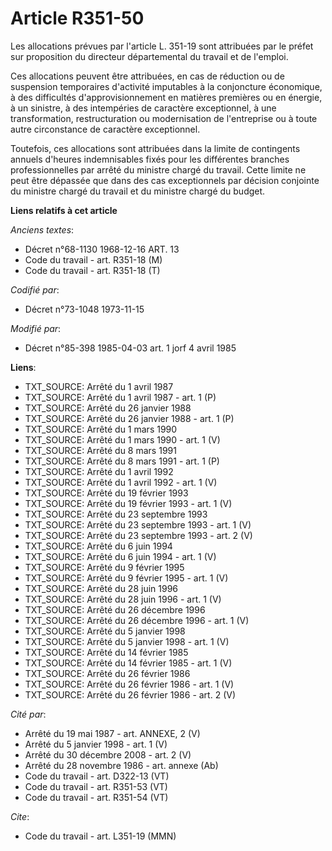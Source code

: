# Article R351-50

Les allocations prévues par l'article L. 351-19 sont attribuées par le préfet sur proposition du directeur départemental du
travail et de l'emploi.

Ces allocations peuvent être attribuées, en cas de réduction ou de suspension temporaires d'activité imputables à la
conjoncture économique, à des difficultés d'approvisionnement en matières premières ou en énergie, à un sinistre, à des
intempéries de caractère exceptionnel, à une transformation, restructuration ou modernisation de l'entreprise ou à toute
autre circonstance de caractère exceptionnel.

Toutefois, ces allocations sont attribuées dans la limite de contingents annuels d'heures indemnisables fixés pour les
différentes branches professionnelles par arrêté du ministre chargé du travail. Cette limite ne peut être dépassée que dans
des cas exceptionnels par décision conjointe du ministre chargé du travail et du ministre chargé du budget.

**Liens relatifs à cet article**

_Anciens textes_:

  - Décret n°68-1130 1968-12-16 ART. 13
  - Code du travail - art. R351-18 (M)
  - Code du travail - art. R351-18 (T)

_Codifié par_:

  - Décret n°73-1048 1973-11-15

_Modifié par_:

  - Décret n°85-398 1985-04-03 art. 1 jorf 4 avril 1985

**Liens**:

  - TXT_SOURCE: Arrêté du 1 avril 1987
  - TXT_SOURCE: Arrêté du 1 avril 1987 - art. 1 (P)
  - TXT_SOURCE: Arrêté du 26 janvier 1988
  - TXT_SOURCE: Arrêté du 26 janvier 1988 - art. 1 (P)
  - TXT_SOURCE: Arrêté du 1 mars 1990
  - TXT_SOURCE: Arrêté du 1 mars 1990 - art. 1 (V)
  - TXT_SOURCE: Arrêté du 8 mars 1991
  - TXT_SOURCE: Arrêté du 8 mars 1991 - art. 1 (P)
  - TXT_SOURCE: Arrêté du 1 avril 1992
  - TXT_SOURCE: Arrêté du 1 avril 1992 - art. 1 (V)
  - TXT_SOURCE: Arrêté du 19 février 1993
  - TXT_SOURCE: Arrêté du 19 février 1993 - art. 1 (V)
  - TXT_SOURCE: Arrêté du 23 septembre 1993
  - TXT_SOURCE: Arrêté du 23 septembre 1993 - art. 1 (V)
  - TXT_SOURCE: Arrêté du 23 septembre 1993 - art. 2 (V)
  - TXT_SOURCE: Arrêté du 6 juin 1994
  - TXT_SOURCE: Arrêté du 6 juin 1994 - art. 1 (V)
  - TXT_SOURCE: Arrêté du 9 février 1995
  - TXT_SOURCE: Arrêté du 9 février 1995 - art. 1 (V)
  - TXT_SOURCE: Arrêté du 28 juin 1996
  - TXT_SOURCE: Arrêté du 28 juin 1996 - art. 1 (V)
  - TXT_SOURCE: Arrêté du 26 décembre 1996
  - TXT_SOURCE: Arrêté du 26 décembre 1996 - art. 1 (V)
  - TXT_SOURCE: Arrêté du 5 janvier 1998
  - TXT_SOURCE: Arrêté du 5 janvier 1998 - art. 1 (V)
  - TXT_SOURCE: Arrêté du 14 février 1985
  - TXT_SOURCE: Arrêté du 14 février 1985 - art. 1 (V)
  - TXT_SOURCE: Arrêté du 26 février 1986
  - TXT_SOURCE: Arrêté du 26 février 1986 - art. 1 (V)
  - TXT_SOURCE: Arrêté du 26 février 1986 - art. 2 (V)

_Cité par_:

  - Arrêté du 19 mai 1987 - art. ANNEXE, 2 (V)
  - Arrêté du 5 janvier 1998 - art. 1 (V)
  - Arrêté du 30 décembre 2008 - art. 2 (V)
  - Arrêté du 28 novembre 1986 - art. annexe (Ab)
  - Code du travail - art. D322-13 (VT)
  - Code du travail - art. R351-53 (VT)
  - Code du travail - art. R351-54 (VT)

_Cite_:

  - Code du travail - art. L351-19 (MMN)
